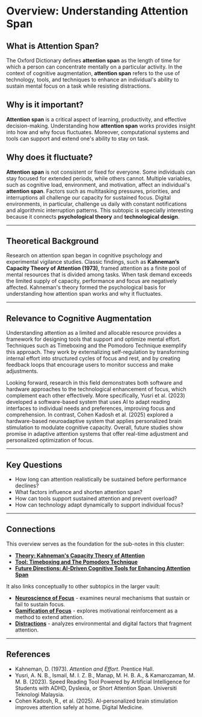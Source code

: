 # Overview: Understanding Attention Span

## What is Attention Span?
The Oxford Dictionary defines **attention span** as the length of time for which a person can concentrate mentally on a particular activity. In the context of cognitive augmentation, **attention span** refers to the use of technology, tools, and techniques to enhance an individual's ability to sustain mental focus on a task while resisting distractions. 

## Why is it important?
**Attention span** is a critical aspect of learning, productivity, and effective decision-making. Understanding how **attention span** works provides insight into how and why focus fluctuates. Moreover, computational systems and tools can support and extend one's ability to stay on task.

## Why does it fluctuate?
**Attention span** is not consistent or fixed for everyone. Some individuals can stay focused for extended periods, while others cannot. Multiple variables, such as cognitive load, environment, and motivation, affect an individual's **attention span**. Factors such as multitasking pressures, priorities, and interruptions all challenge our capacity for sustained focus.
Digital environments, in particular, challenge us daily with constant notifications and algorithmic interruption patterns. This subtopic is especially interesting because it connects **psychological theory** and **technological design**.

---

## Theoretical Background
Research on attention span began in cognitive psychology and experimental vigilance studies. Classic findings, such as **Kahneman’s Capacity Theory of Attention (1973)**, framed attention as a finite pool of mental resources that is divided among tasks. When task demand exceeds the limited supply of capacity, performance and focus are negatively affected. Kahneman's theory formed the psychological basis for understanding how attention span works and why it fluctuates.

---

## Relevance to Cognitive Augmentation
Understanding attention as a limited and allocable resource provides a framework for designing tools that support and optimize mental effort. Techniques such as Timeboxing and the Pomodoro Technique exemplify this approach. They work by externalizing self-regulation by transforming internal effort into structured cycles of focus and rest, and by creating feedback loops that encourage users to monitor success and make adjustments.

Looking forward, research in this field demonstrates both software and hardware approaches to the technological enhancement of focus, which complement each other effectively. More specifically, Yusri et al. (2023) developed a software-based system that uses AI to adapt reading interfaces to individual needs and preferences, improving focus and comprehension. In contrast, Cohen Kadosh et al. (2025) explored a hardware-based neuroadaptive system that applies personalized brain stimulation to modulate cognitive capacity. Overall, future studies show promise in adaptive attention systems that offer real-time adjustment and personalized optimization of focus.


---

## Key Questions
- How long can attention realistically be sustained before performance declines?  
- What factors influence and shorten attention span?  
- How can tools support sustained attention and prevent overload?  
- How can technology adapt dynamically to support individual focus?

---

## Connections
This overview serves as the foundation for the sub-notes in this cluster:
- [**Theory: Kahneman's Capacity Theory of Attention**](Theory.md)  
- [**Tool: Timeboxing and The Pomodoro Technique**](Tool.md)  
- [**Future Directions: AI-Driven Cognitive Tools for Enhancing Attention Span**](Future_Directions.md)  

It also links conceptually to other subtopics in the larger vault:
- [**Neuroscience of Focus**](../Neuroscience/Overview.md) - examines neural mechanisms that sustain or fail to sustain focus.  
- [**Gamification of Focus**](../Gamification/Overview.md) - explores motivational reinforcement as a method to extend attention.  
- [**Distractions**](../Distractions/Overview.md) - analyzes environmental and digital factors that fragment attention.

---

## References
- Kahneman, D. (1973). *Attention and Effort*. Prentice Hall.  
- Yusri, A. N. B., Ismail, M. I. Z. B., Manap, M. H. B. A., & Kamarozaman, M. M. B. (2023). Speed Reading Tool Powered by Artificial Intelligence for Students with ADHD, Dyslexia, or Short Attention Span. Universiti Teknologi Malaysia.
- Cohen Kadosh, R., et al. (2025). AI-personalized brain stimulation improves attention safely at home. Digital Medicine.
